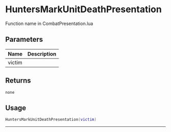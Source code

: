 # HuntersMarkUnitDeathPresentation

Function name in CombatPresentation.lua

## Parameters

| Name   | Description |
| ------ | ----------- |
| victim |             |

## Returns

`none`

## Usage

```lua
HuntersMarkUnitDeathPresentation(victim)
```

---
